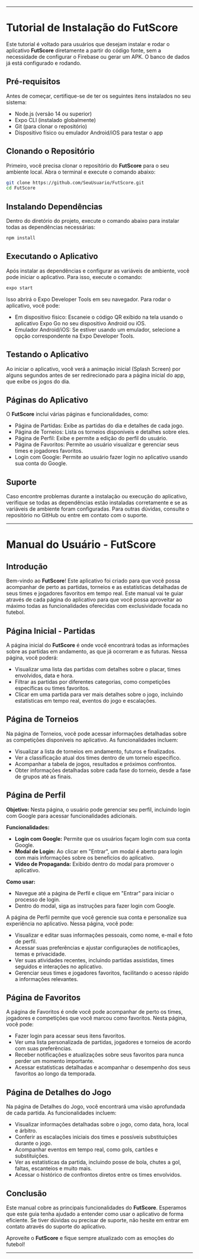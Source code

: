 

---

# **Tutorial de Instalação do FutScore**

Este tutorial é voltado para usuários que desejam instalar e rodar o aplicativo **FutScore** diretamente a partir do código fonte, sem a necessidade de configurar o Firebase ou gerar um APK. O banco de dados já está configurado e rodando.

## **Pré-requisitos**

Antes de começar, certifique-se de ter os seguintes itens instalados no seu sistema:

- Node.js (versão 14 ou superior)
- Expo CLI (instalado globalmente)
- Git (para clonar o repositório)
- Dispositivo físico ou emulador Android/iOS para testar o app

## **Clonando o Repositório**

Primeiro, você precisa clonar o repositório do **FutScore** para o seu ambiente local. Abra o terminal e execute o comando abaixo:

```bash
git clone https://github.com/SeuUsuario/FutScore.git
cd FutScore
```

## **Instalando Dependências**

Dentro do diretório do projeto, execute o comando abaixo para instalar todas as dependências necessárias:

```bash
npm install
```

## **Executando o Aplicativo**

Após instalar as dependências e configurar as variáveis de ambiente, você pode iniciar o aplicativo. Para isso, execute o comando:

```bash
expo start
```

Isso abrirá o Expo Developer Tools em seu navegador. Para rodar o aplicativo, você pode:

- Em dispositivo físico: Escaneie o código QR exibido na tela usando o aplicativo Expo Go no seu dispositivo Android ou iOS.
- Emulador Android/iOS: Se estiver usando um emulador, selecione a opção correspondente na Expo Developer Tools.

## **Testando o Aplicativo**

Ao iniciar o aplicativo, você verá a animação inicial (Splash Screen) por alguns segundos antes de ser redirecionado para a página inicial do app, que exibe os jogos do dia.

## **Páginas do Aplicativo**

O **FutScore** inclui várias páginas e funcionalidades, como:

- Página de Partidas: Exibe as partidas do dia e detalhes de cada jogo.
- Página de Torneios: Lista os torneios disponíveis e detalhes sobre eles.  
- Página de Perfil: Exibe e permite a edição do perfil do usuário.
- Página de Favoritos: Permite ao usuário visualizar e gerenciar seus times e jogadores favoritos.
- Login com Google: Permite ao usuário fazer login no aplicativo usando sua conta do Google.

## **Suporte**

Caso encontre problemas durante a instalação ou execução do aplicativo, verifique se todas as dependências estão instaladas corretamente e se as variáveis de ambiente foram configuradas. Para outras dúvidas, consulte o repositório no GitHub ou entre em contato com o suporte.

---

# **Manual do Usuário - FutScore**

## **Introdução**

Bem-vindo ao **FutScore**! Este aplicativo foi criado para que você possa acompanhar de perto as partidas, torneios e as estatísticas detalhadas de seus times e jogadores favoritos em tempo real. Este manual vai te guiar através de cada página do aplicativo para que você possa aproveitar ao máximo todas as funcionalidades oferecidas com exclusividade focada no futebol.

## **Página Inicial - Partidas**

A página inicial do **FutScore** é onde você encontrará todas as informações sobre as partidas em andamento, as que já ocorreram e as futuras. Nessa página, você poderá:

- Visualizar uma lista das partidas com detalhes sobre o placar, times envolvidos, data e hora.
- Filtrar as partidas por diferentes categorias, como competições específicas ou times favoritos.
- Clicar em uma partida para ver mais detalhes sobre o jogo, incluindo estatísticas em tempo real, eventos do jogo e escalações.

## **Página de Torneios**

Na página de Torneios, você pode acessar informações detalhadas sobre as competições disponíveis no aplicativo. As funcionalidades incluem:

- Visualizar a lista de torneios em andamento, futuros e finalizados.
- Ver a classificação atual dos times dentro de um torneio específico.
- Acompanhar a tabela de jogos, resultados e próximos confrontos.
- Obter informações detalhadas sobre cada fase do torneio, desde a fase de grupos até as finais.

## **Página de Perfil**

**Objetivo:**
Nesta página, o usuário pode gerenciar seu perfil, incluindo login com Google para acessar funcionalidades adicionais.

**Funcionalidades:**

- **Login com Google:** Permite que os usuários façam login com sua conta Google.
- **Modal de Login:** Ao clicar em "Entrar", um modal é aberto para login com mais informações sobre os benefícios do aplicativo.
- **Vídeo de Propaganda:** Exibido dentro do modal para promover o aplicativo.

**Como usar:**

- Navegue até a página de Perfil e clique em "Entrar" para iniciar o processo de login.
- Dentro do modal, siga as instruções para fazer login com Google.

A página de Perfil permite que você gerencie sua conta e personalize sua experiência no aplicativo. Nessa página, você pode:

- Visualizar e editar suas informações pessoais, como nome, e-mail e foto de perfil.
- Acessar suas preferências e ajustar configurações de notificações, temas e privacidade.
- Ver suas atividades recentes, incluindo partidas assistidas, times seguidos e interações no aplicativo.
- Gerenciar seus times e jogadores favoritos, facilitando o acesso rápido a informações relevantes.

## **Página de Favoritos**

A página de Favoritos é onde você pode acompanhar de perto os times, jogadores e competições que você marcou como favoritos. Nesta página, você pode:

- Fazer login para acessar seus itens favoritos.
- Ver uma lista personalizada de partidas, jogadores e torneios de acordo com suas preferências.
- Receber notificações e atualizações sobre seus favoritos para nunca perder um momento importante.
- Acessar estatísticas detalhadas e acompanhar o desempenho dos seus favoritos ao longo da temporada.

## **Página de Detalhes do Jogo**

Na página de Detalhes do Jogo, você encontrará uma visão aprofundada de cada partida. As funcionalidades incluem:

- Visualizar informações detalhadas sobre o jogo, como data, hora, local e árbitro.
- Conferir as escalações iniciais dos times e possíveis substituições durante o jogo.
- Acompanhar eventos em tempo real, como gols, cartões e substituições.
- Ver as estatísticas da partida, incluindo posse de bola, chutes a gol, faltas, escanteios e muito mais.
- Acessar o histórico de confrontos diretos entre os times envolvidos.

## **Conclusão**

Este manual cobre as principais funcionalidades do **FutScore**. Esperamos que este guia tenha ajudado a entender como usar o aplicativo de forma eficiente. Se tiver dúvidas ou precisar de suporte, não hesite em entrar em contato através do suporte do aplicativo.

Aproveite o **FutScore** e fique sempre atualizado com as emoções do futebol!

---
